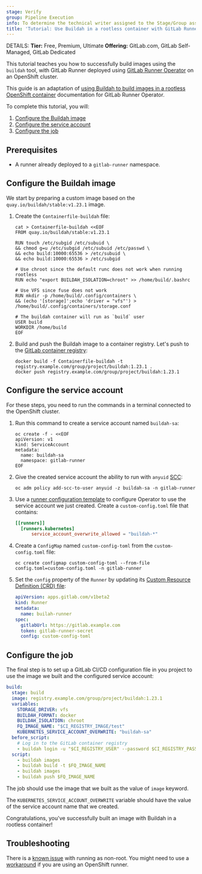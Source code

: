 ```yaml
---
stage: Verify
group: Pipeline Execution
info: To determine the technical writer assigned to the Stage/Group associated with this page, see https://handbook.gitlab.com/handbook/product/ux/technical-writing/#assignments
title: 'Tutorial: Use Buildah in a rootless container with GitLab Runner Operator on OpenShift'
---
```


DETAILS:
**Tier:** Free, Premium, Ultimate
**Offering:** GitLab.com, GitLab Self-Managed, GitLab Dedicated

This tutorial teaches you how to successfully build images using the `buildah` tool,
with GitLab Runner deployed using [GitLab Runner Operator](https://gitlab.com/gitlab-org/gl-openshift/gitlab-runner-operator)
on an OpenShift cluster.

This guide is an adaptation of [using Buildah to build images in a rootless OpenShift container](https://github.com/containers/buildah/blob/main/docs/tutorials/05-openshift-rootless-build.md)
documentation for GitLab Runner Operator.

To complete this tutorial, you will:

1. [Configure the Buildah image](#configure-the-buildah-image)
1. [Configure the service account](#configure-the-service-account)
1. [Configure the job](#configure-the-job)

## Prerequisites

- A runner already deployed to a `gitlab-runner` namespace.

## Configure the Buildah image

We start by preparing a custom image based on the `quay.io/buildah/stable:v1.23.1` image.

1. Create the `Containerfile-buildah` file:

   ```shell
   cat > Containerfile-buildah <<EOF
   FROM quay.io/buildah/stable:v1.23.1

   RUN touch /etc/subgid /etc/subuid \
   && chmod g=u /etc/subgid /etc/subuid /etc/passwd \
   && echo build:10000:65536 > /etc/subuid \
   && echo build:10000:65536 > /etc/subgid

   # Use chroot since the default runc does not work when running rootless
   RUN echo "export BUILDAH_ISOLATION=chroot" >> /home/build/.bashrc

   # Use VFS since fuse does not work
   RUN mkdir -p /home/build/.config/containers \
   && (echo '[storage]';echo 'driver = "vfs"') > /home/build/.config/containers/storage.conf

   # The buildah container will run as `build` user
   USER build
   WORKDIR /home/build
   EOF
   ```

1. Build and push the Buildah image to a container registry. Let's push to the
   [GitLab container registry](../../user/packages/container_registry/_index.md):

   ```shell
   docker build -f Containerfile-buildah -t registry.example.com/group/project/buildah:1.23.1 .
   docker push registry.example.com/group/project/buildah:1.23.1
   ```

## Configure the service account

For these steps, you need to run the commands in a terminal connected to the OpenShift cluster.

1. Run this command to create a service account named `buildah-sa`:

   ```shell
   oc create -f - <<EOF
   apiVersion: v1
   kind: ServiceAccount
   metadata:
     name: buildah-sa
     namespace: gitlab-runner
   EOF
   ```

1. Give the created service account the ability to run with `anyuid` [SCC](https://docs.openshift.com/container-platform/4.3/authentication/managing-security-context-constraints.html):

   ```shell
   oc adm policy add-scc-to-user anyuid -z buildah-sa -n gitlab-runner
   ```

1. Use a [runner configuration template](https://docs.gitlab.com/runner/configuration/configuring_runner_operator.html#customize-configtoml-with-a-configuration-template)
   to configure Operator to use the service account we just created. Create a `custom-config.toml` file that contains:

   ```toml
   [[runners]]
     [runners.kubernetes]
         service_account_overwrite_allowed = "buildah-*"
   ```

1. Create a `ConfigMap` named `custom-config-toml` from the `custom-config.toml` file:

   ```shell
   oc create configmap custom-config-toml --from-file config.toml=custom-config.toml -n gitlab-runner
   ```

1. Set the `config` property of the `Runner` by updating its [Custom Resource Definition (CRD) file](https://docs.gitlab.com/runner/install/operator.html#install-gitlab-runner):

   ```yaml
   apiVersion: apps.gitlab.com/v1beta2
   kind: Runner
   metadata:
     name: builah-runner
   spec:
     gitlabUrl: https://gitlab.example.com
     token: gitlab-runner-secret
     config: custom-config-toml
   ```

## Configure the job

The final step is to set up a GitLab CI/CD configuration file in you project to use
the image we built and the configured service account:

```yaml
build:
  stage: build
  image: registry.example.com/group/project/buildah:1.23.1
  variables:
    STORAGE_DRIVER: vfs
    BUILDAH_FORMAT: docker
    BUILDAH_ISOLATION: chroot
    FQ_IMAGE_NAME: "$CI_REGISTRY_IMAGE/test"
    KUBERNETES_SERVICE_ACCOUNT_OVERWRITE: "buildah-sa"
  before_script:
    # Log in to the GitLab container registry
    - buildah login -u "$CI_REGISTRY_USER" --password $CI_REGISTRY_PASSWORD $CI_REGISTRY
  script:
    - buildah images
    - buildah build -t $FQ_IMAGE_NAME
    - buildah images
    - buildah push $FQ_IMAGE_NAME
```

The job should use the image that we built as the value of `image` keyword.

The `KUBERNETES_SERVICE_ACCOUNT_OVERWRITE` variable should have the value of the
service account name that we created.

Congratulations, you've successfully built an image with Buildah in a rootless container!

## Troubleshooting

There is a [known issue](https://github.com/containers/buildah/issues/4049) with running as non-root.
You might need to use a [workaround](https://docs.gitlab.com/runner/configuration/configuring_runner_operator.html#configure-setfcap)
if you are using an OpenShift runner.
